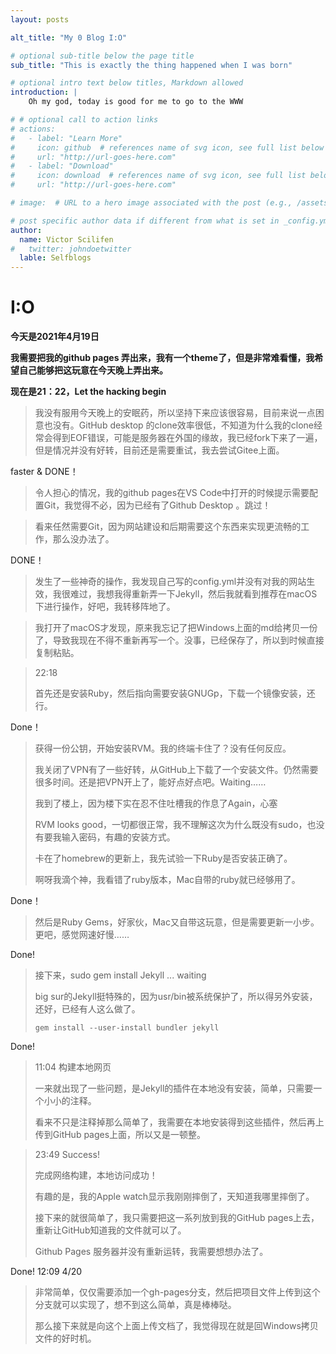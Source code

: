 ```yaml
---
layout: posts

alt_title: "My 0 Blog I:O"

# optional sub-title below the page title
sub_title: "This is exactly the thing happened when I was born"

# optional intro text below titles, Markdown allowed
introduction: |
    Oh my god, today is good for me to go to the WWW

# # optional call to action links
# actions:
#   - label: "Learn More"
#     icon: github  # references name of svg icon, see full list below
#     url: "http://url-goes-here.com"
#   - label: "Download"
#     icon: download  # references name of svg icon, see full list below
#     url: "http://url-goes-here.com"

# image:  # URL to a hero image associated with the post (e.g., /assets/page-pic.jpg)

# post specific author data if different from what is set in _config.yml 
author:
  name: Victor Scilifen
#   twitter: johndoetwitter
  lable: Selfblogs
---
```


# I:O

**今天是2021年4月19日**

**我需要把我的github pages 弄出来，我有一个theme了，但是非常难看懂，我希望自己能够把这玩意在今天晚上弄出来。**

**现在是21：22，Let the hacking begin**

> 我没有服用今天晚上的安眠药，所以坚持下来应该很容易，目前来说一点困意也没有。GitHub desktop 的clone效率很低，不知道为什么我的clone经常会得到EOF错误，可能是服务器在外国的缘故，我已经fork下来了一遍，但是情况并没有好转，目前还是需要重试，我去尝试Gitee上面。

faster & DONE！

> 令人担心的情况，我的github pages在VS Code中打开的时候提示需要配置Git，我觉得不必，因为已经有了Github Desktop 。跳过！

> 看来任然需要Git，因为网站建设和后期需要这个东西来实现更流畅的工作，那么没办法了。

DONE！

> 发生了一些神奇的操作，我发现自己写的config.yml并没有对我的网站生效，我很难过，我想我得重新弄一下Jekyll，然后我就看到推荐在macOS下进行操作，好吧，我转移阵地了。

> 我打开了macOS才发现，原来我忘记了把Windows上面的md给拷贝一份了，导致我现在不得不重新再写一个。没事，已经保存了，所以到时候直接复制粘贴。

> 22:18
>
> 首先还是安装Ruby，然后指向需要安装GNUGp，下载一个镜像安装，还行。

Done！

> 获得一份公钥，开始安装RVM。我的终端卡住了？没有任何反应。
>
> 我关闭了VPN有了一些好转，从GitHub上下载了一个安装文件。仍然需要很多时间。还是把VPN开上了，能好点好点吧。Waiting……
>
> 我到了楼上，因为楼下实在忍不住吐槽我的作息了Again，心塞
>
> RVM looks good，一切都很正常，我不理解这次为什么既没有sudo，也没有要我输入密码，有趣的安装方式。
>
> 卡在了homebrew的更新上，我先试验一下Ruby是否安装正确了。
>
> 啊呀我滴个神，我看错了ruby版本，Mac自带的ruby就已经够用了。

Done！

> 然后是Ruby Gems，好家伙，Mac又自带这玩意，但是需要更新一小步。更吧，感觉网速好慢……

Done!

> 接下来，sudo gem install Jekyll ... waiting
>
> big sur的Jekyll挺特殊的，因为usr/bin被系统保护了，所以得另外安装，还好，已经有人这么做了。
>
> ```shell
> gem install --user-install bundler jekyll
> ```

Done!

> 11:04 构建本地网页
>
> 一来就出现了一些问题，是Jekyll的插件在本地没有安装，简单，只需要一个小小的注释。
>
> 看来不只是注释掉那么简单了，我需要在本地安装得到这些插件，然后再上传到GitHub pages上面，所以又是一顿整。

> 23:49 Success!
>
> 完成网络构建，本地访问成功！
>
> 有趣的是，我的Apple watch显示我刚刚摔倒了，天知道我哪里摔倒了。
>
> 接下来的就很简单了，我只需要把这一系列放到我的GitHub pages上去，重新让GitHub知道我的文件就可以了。
>
> Github Pages 服务器并没有重新运转，我需要想想办法了。

Done! 12:09 4/20

> 非常简单，仅仅需要添加一个gh-pages分支，然后把项目文件上传到这个分支就可以实现了，想不到这么简单，真是棒棒哒。
>
> 那么接下来就是向这个上面上传文档了，我觉得现在就是回Windows拷贝文件的好时机。

